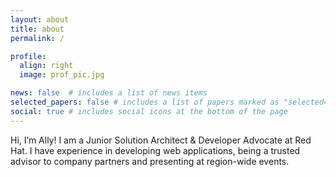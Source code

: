 ```yaml
---
layout: about
title: about
permalink: /

profile:
  align: right
  image: prof_pic.jpg

news: false  # includes a list of news items
selected_papers: false # includes a list of papers marked as "selected={true}"
social: true # includes social icons at the bottom of the page
---
```


Hi, I’m Ally! I am a Junior Solution Architect & Developer Advocate at Red Hat. I have experience in developing web applications, being a trusted advisor to company partners and presenting at region-wide events.